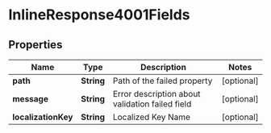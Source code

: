 
# InlineResponse4001Fields

## Properties
Name | Type | Description | Notes
------------ | ------------- | ------------- | -------------
**path** | **String** | Path of the failed property |  [optional]
**message** | **String** | Error description about validation failed field |  [optional]
**localizationKey** | **String** | Localized Key Name |  [optional]



